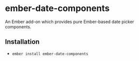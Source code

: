 # ember-date-components

An Ember add-on which provides pure Ember-based date picker components.

## Installation

* `ember install ember-date-components`
